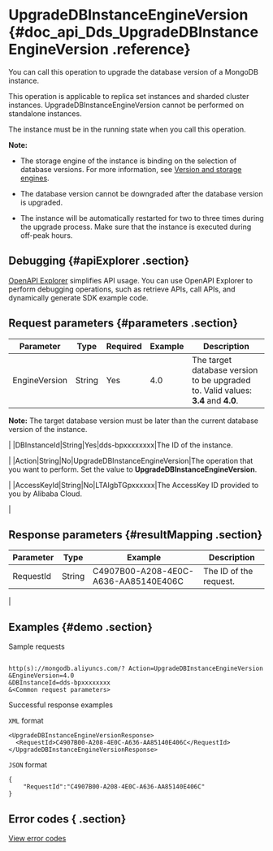 # UpgradeDBInstanceEngineVersion {#doc_api_Dds_UpgradeDBInstanceEngineVersion .reference}

You can call this operation to upgrade the database version of a MongoDB instance.

This operation is applicable to replica set instances and sharded cluster instances. UpgradeDBInstanceEngineVersion cannot be performed on standalone instances.

The instance must be in the running state when you call this operation.

**Note:** 

 

-   The storage engine of the instance is binding on the selection of database versions. For more information, see [Version and storage engines](~~61906~~).

-   The database version cannot be downgraded after the database version is upgraded.
-   The instance will be automatically restarted for two to three times during the upgrade process. Make sure that the instance is executed during off-peak hours.

## Debugging {#apiExplorer .section}

[OpenAPI Explorer](https://api.aliyun.com/#product=Dds&api=UpgradeDBInstanceEngineVersion) simplifies API usage. You can use OpenAPI Explorer to perform debugging operations, such as retrieve APIs, call APIs, and dynamically generate SDK example code.

## Request parameters {#parameters .section}

|Parameter|Type|Required|Example|Description|
|---------|----|--------|-------|-----------|
|EngineVersion|String|Yes|4.0|The target database version to be upgraded to. Valid values: **3.4** and **4.0**.

 **Note:** The target database version must be later than the current database version of the instance.

 |
|DBInstanceId|String|Yes|dds-bpxxxxxxxx|The ID of the instance.

 |
|Action|String|No|UpgradeDBInstanceEngineVersion|The operation that you want to perform. Set the value to **UpgradeDBInstanceEngineVersion**.

 |
|AccessKeyId|String|No|LTAIgbTGpxxxxxx|The AccessKey ID provided to you by Alibaba Cloud.

 |

## Response parameters {#resultMapping .section}

|Parameter|Type|Example|Description|
|---------|----|-------|-----------|
|RequestId|String|C4907B00-A208-4E0C-A636-AA85140E406C|The ID of the request.

 |

## Examples {#demo .section}

Sample requests

``` {#request_demo}

http(s)://mongodb.aliyuncs.com/? Action=UpgradeDBInstanceEngineVersion
&EngineVersion=4.0
&DBInstanceId=dds-bpxxxxxxxx
&<Common request parameters>

```

Successful response examples

`XML` format

``` {#xml_return_success_demo}
<UpgradeDBInstanceEngineVersionResponse>
  <RequestId>C4907B00-A208-4E0C-A636-AA85140E406C</RequestId>
</UpgradeDBInstanceEngineVersionResponse> 

```

`JSON` format

``` {#json_return_success_demo}
{
	"RequestId":"C4907B00-A208-4E0C-A636-AA85140E406C"
}
```

## Error codes { .section}

[View error codes](https://error-center.aliyun.com/status/product/Dds)

